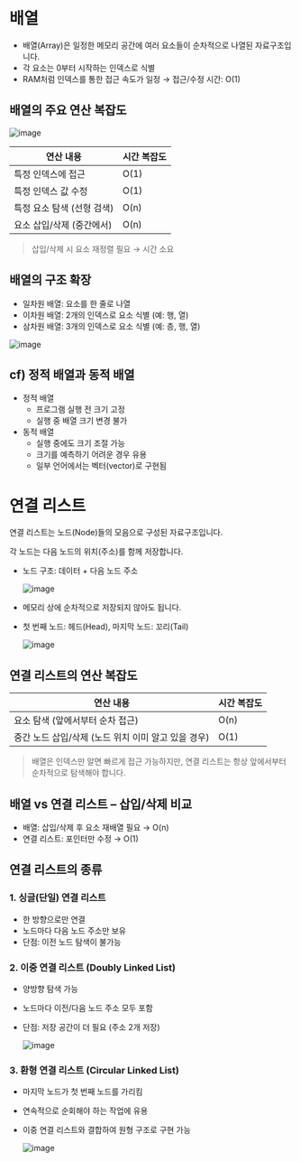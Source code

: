 # 배열

- 배열(Array)은 일정한 메모리 공간에 여러 요소들이 순차적으로 나열된 자료구조입니다.
- 각 요소는 0부터 시작하는 인덱스로 식별
- RAM처럼 인덱스를 통한 접근 속도가 일정 → 접근/수정 시간: O(1)

## 배열의 주요 연산 복잡도

![image](https://github.com/user-attachments/assets/adb1b135-04fe-425b-943e-a32eaf231f97)


| 연산 내용 | 시간 복잡도 |
| --- | --- |
| 특정 인덱스에 접근 | O(1) |
| 특정 인덱스 값 수정 | O(1) |
| 특정 요소 탐색 (선형 검색) | O(n) |
| 요소 삽입/삭제 (중간에서) | O(n) |

> 삽입/삭제 시 요소 재정렬 필요 → 시간 소요
> 

## 배열의 구조 확장

- 일차원 배열: 요소를 한 줄로 나열
- 이차원 배열: 2개의 인덱스로 요소 식별 (예: 행, 열)
- 삼차원 배열: 3개의 인덱스로 요소 식별 (예: 층, 행, 열)

![image](https://github.com/user-attachments/assets/f0eaf7f1-795e-4a5b-aaad-3931f2dcca0a)


## cf) 정적 배열과 동적 배열

- 정적 배열
    - 프로그램 실행 전 크기 고정
    - 실행 중 배열 크기 변경 불가
- 동적 배열
    - 실행 중에도 크기 조절 가능
    - 크기를 예측하기 어려운 경우 유용
    - 일부 언어에서는 벡터(vector)로 구현됨

# 연결 리스트

연결 리스트는 노드(Node)들의 모음으로 구성된 자료구조입니다.

각 노드는 다음 노드의 위치(주소)를 함께 저장합니다.

- 노드 구조: 데이터 + 다음 노드 주소
    
    ![image](https://github.com/user-attachments/assets/b31f349c-667b-4f97-a758-69b799d5ccb2)

    
- 메모리 상에 순차적으로 저장되지 않아도 됩니다.
- 첫 번째 노드: 헤드(Head), 마지막 노드: 꼬리(Tail)
    
    ![image](https://github.com/user-attachments/assets/931b2823-d2c7-470b-ae18-d44f3bdc9605)

    

## 연결 리스트의 연산 복잡도

| 연산 내용 | 시간 복잡도 |
| --- | --- |
| 요소 탐색 (앞에서부터 순차 접근) | O(n) |
| 중간 노드 삽입/삭제 (노드 위치 이미 알고 있을 경우) | O(1) |

> 배열은 인덱스만 알면 빠르게 접근 가능하지만, 연결 리스트는 항상 앞에서부터 순차적으로 탐색해야 합니다.
> 

## 배열 vs 연결 리스트 – 삽입/삭제 비교

- 배열: 삽입/삭제 후 요소 재배열 필요 → O(n)
- 연결 리스트: 포인터만 수정 → O(1)

## 연결 리스트의 종류

### 1. 싱글(단일) 연결 리스트

- 한 방향으로만 연결
- 노드마다 다음 노드 주소만 보유
- 단점: 이전 노드 탐색이 불가능

### 2. 이중 연결 리스트 (Doubly Linked List)

- 양방향 탐색 가능
- 노드마다 이전/다음 노드 주소 모두 포함
- 단점: 저장 공간이 더 필요 (주소 2개 저장)
    
    ![image](https://github.com/user-attachments/assets/1f9c07fb-9817-4bbc-a673-98235b0afd52)

    

### 3. 환형 연결 리스트 (Circular Linked List)

- 마지막 노드가 첫 번째 노드를 가리킴
- 연속적으로 순회해야 하는 작업에 유용
- 이중 연결 리스트와 결합하여 원형 구조로 구현 가능
    
    ![image](https://github.com/user-attachments/assets/c7606f34-ce67-4f78-9414-1e6759ec0b03)
